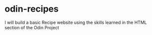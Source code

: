 # odin-recipes
I will build a basic Recipe website using the skills learned in the HTML section of the Odin Project
